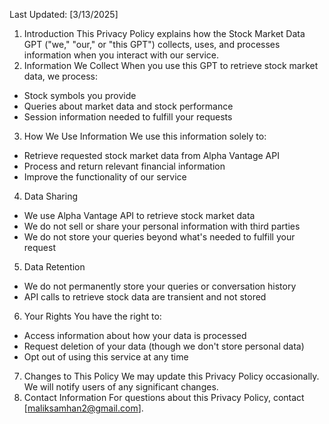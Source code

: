 Last Updated: [3/13/2025]
1. Introduction
This Privacy Policy explains how the Stock Market Data GPT ("we," "our," or "this GPT") collects, uses, and processes information when you interact with our service.
2. Information We Collect
When you use this GPT to retrieve stock market data, we process:
- Stock symbols you provide
- Queries about market data and stock performance
- Session information needed to fulfill your requests
3. How We Use Information
We use this information solely to:
- Retrieve requested stock market data from Alpha Vantage API
- Process and return relevant financial information
- Improve the functionality of our service
4. Data Sharing
- We use Alpha Vantage API to retrieve stock market data
- We do not sell or share your personal information with third parties
- We do not store your queries beyond what's needed to fulfill your request
5. Data Retention
- We do not permanently store your queries or conversation history
- API calls to retrieve stock data are transient and not stored
6. Your Rights
You have the right to:
- Access information about how your data is processed
- Request deletion of your data (though we don't store personal data)
- Opt out of using this service at any time
7. Changes to This Policy
We may update this Privacy Policy occasionally. We will notify users of any significant changes.
8. Contact Information
For questions about this Privacy Policy, contact [maliksamhan2@gmail.com].
